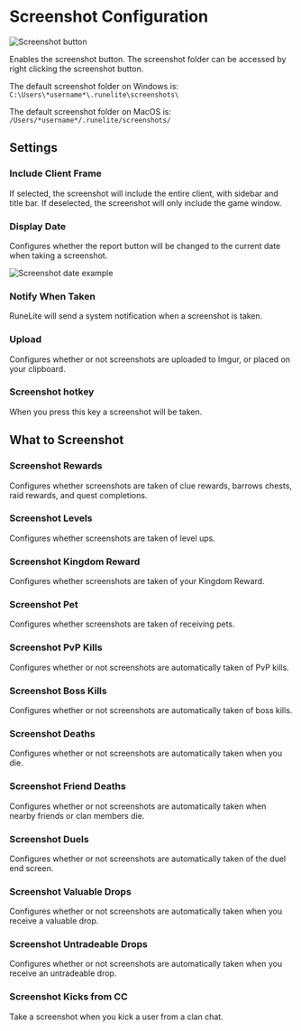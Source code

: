 # Screenshot Configuration

![Screenshot button](https://i.imgur.com/1urgNte.png)

Enables the screenshot button. The screenshot folder can be accessed by right clicking the screenshot button.

The default screenshot folder on Windows is: `C:\Users\*username*\.runelite\screenshots\`

The default screenshot folder on MacOS is: `/Users/*username*/.runelite/screenshots/`

## Settings

### Include Client Frame
If selected, the screenshot will include the entire client, with sidebar and title bar.
If deselected, the screenshot will only include the game window.

### Display Date
Configures whether the report button will be changed to the current date when taking a screenshot.

![Screenshot date example](https://i.imgur.com/jlO5rF4.png)

### Notify When Taken
RuneLite will send a system notification when a screenshot is taken.

### Upload

Configures whether or not screenshots are uploaded to Imgur, or placed on your clipboard.

### Screenshot hotkey

When you press this key a screenshot will be taken.

## What to Screenshot

### Screenshot Rewards

Configures whether screenshots are taken of clue rewards, barrows chests, raid rewards, and quest completions.

### Screenshot Levels

Configures whether screenshots are taken of level ups.

### Screenshot Kingdom Reward

Configures whether screenshots are taken of your Kingdom Reward.

### Screenshot Pet

Configures whether screenshots are taken of receiving pets.

### Screenshot PvP Kills

Configures whether or not screenshots are automatically taken of PvP kills.

### Screenshot Boss Kills

Configures whether or not screenshots are automatically taken of boss kills.

### Screenshot Deaths

Configures whether or not screenshots are automatically taken when you die.

### Screenshot Friend Deaths

Configures whether or not screenshots are automatically taken when nearby friends or clan members die.

### Screenshot Duels

Configures whether or not screenshots are automatically taken of the duel end screen.

### Screenshot Valuable Drops

Configures whether or not screenshots are automatically taken when you receive a valuable drop.

### Screenshot Untradeable Drops

Configures whether or not screenshots are automatically taken when you receive an untradeable drop.

### Screenshot Kicks from CC

Take a screenshot when you kick a user from a clan chat.